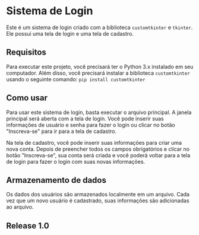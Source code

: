 # Sistema de Login

Este é um sistema de login criado com a biblioteca `customtkinter` e `tkinter`. Ele possui uma tela de login e uma tela de cadastro.

## Requisitos

Para executar este projeto, você precisará ter o Python 3.x instalado em seu computador. Além disso, você precisará instalar a biblioteca `customtkinter` usando o seguinte comando:
```pip install customtkinter```

## Como usar

Para usar este sistema de login, basta executar o arquivo principal. A janela principal será aberta com a tela de login. Você pode inserir suas informações de usuário e senha para fazer o login ou clicar no botão "Inscreva-se" para ir para a tela de cadastro.

Na tela de cadastro, você pode inserir suas informações para criar uma nova conta. Depois de preencher todos os campos obrigatórios e clicar no botão "Inscreva-se", sua conta será criada e você poderá voltar para a tela de login para fazer o login com suas novas informações.

## Armazenamento de dados

Os dados dos usuários são armazenados localmente em um arquivo. Cada vez que um novo usuário é cadastrado, suas informações são adicionadas ao arquivo.

## Release 1.0